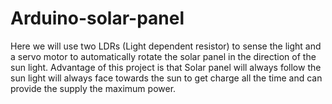 # Arduino-solar-panel

Here we will use two LDRs (Light dependent resistor) to sense the light and a servo motor to automatically rotate the solar panel in the direction of the sun light. Advantage of this project is that Solar panel will always follow the sun light will always face towards the sun to get charge all the time and can provide the supply the maximum power. 
